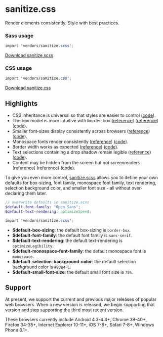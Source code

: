 # sanitize.css

Render elements consistently. Style with best practices.



### Sass usage

```scss
import 'vendors/sanitize.scss';
```

[Download sanitize.scss](https://rawgit.com/jonathantneal/sanitize.css/master/sanitize.scss)



### CSS usage

```scss
import 'vendors/sanitize.css';
```

[Download sanitize.css](https://rawgit.com/jonathantneal/sanitize.css/master/dist/sanitize.css)



## Highlights

- CSS inheritance is universal so that styles are easier to control ([code](sanitize.scss#L48-L60)).
- The box model is more intuitive with border-box ([reference](http://www.paulirish.com/2012/box-sizing-border-box-ftw/)) ([reference](https://css-tricks.com/inheriting-box-sizing-probably-slightly-better-best-practice/)) ([code](sanitize.scss#L77)).
- Smaller font-sizes display consistently across browsers ([reference](https://github.com/servo/servo/issues/3423#issuecomment-56321664)) ([code](sanitize.scss#L31)).
- Monospace fonts render consistently ([reference](http://code.stephenmorley.org/html-and-css/fixing-browsers-broken-monospace-font-handling/)) ([code](sanitize.scss#L94)).
- Border width works as expected ([reference](https://developer.mozilla.org/en-US/docs/Web/CSS/border-style#Values)) ([code](sanitize.scss#L64)).
- Text selections containing a drop shadow remain legible ([reference](https://twitter.com/miketaylr/status/12228805301)) ([code](sanitize.scss#L129)).
- Content may be hidden from the screen but not screenreaders ([reference](http://www.paciellogroup.com/blog/2012/05/html5-accessibility-chops-hidden-and-aria-hidden/)) ([reference](https://www.drupal.org/node/897638)) ([code](sanitize.scss#L140-L149)).

To give you even more control, [sanitize.scss](sanitize.scss) allows you to define your own defaults for box-sizing, font family, monospace font family, text rendering, selection background color, and smaller font size - all without over-declaring them later.

```scss
// overwrite defaults in sanitize.scss
$default-font-family: "Open Sans";
$default-text-rendering: optimizeSpeed;

import 'vendors/sanitize.scss';
```

- **$default-box-sizing**: the default box-sizing is `border-box`.
- **$default-font-family**: the default font family is `sans-serif`.
- **$default-text-rendering**: the default text-rendering is `optimizeLegibility`.
- **$default-monospace-font-family**: the default monospace font is `monospace`.
- **$default-selection-background-color**: the default selection background color is `#B3D4FC`.
- **$default-small-font-size**: the default small font size is `75%`.



## Support

At present, we support the current and previous major releases of popular web browsers. When a new version is released, we begin supporting that version and stop supporting the third most recent version.

These browsers currently include Android 4.3-4.4+, Chrome 39-40+, Firefox 34-35+, Internet Explorer 10-11+, iOS 7-8+, Safari 7-8+, Windows Phone 8.1+.
